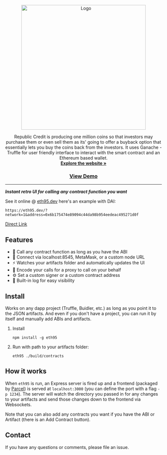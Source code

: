 <br />
<div align="center">
  <a href="https://github.com/parthoshaon/Republic-Credit-DeFi">
    <img src="https://user-images.githubusercontent.com/35532359/188829301-4b14ec33-a906-4518-94f4-738fa659deda.png" alt="Logo" width="400" height="400">
  </a>

<!--   <h1 align="center"> <strong> Republic Credit </strong> </h1> -->

  <p align="center">
    Republic Credit is producing one million coins so that investors may purchase them or even sell them as its' going to offer a buyback option that essentially lets
    you buy the coins back from the investors. It uses Ganache - Truffle for user friendly interface to interact with the smart contract and an Ethereum based wallet.
    <br />
    <a href="https://arc.aiub.edu/"><strong>Explore the website »</strong></a>
    <br />
    <a href="https://www.youtube.com/watch?v=LRO5xW3Wr8Q&feature=emb_title&ab_channel=AIUBROBOTICCREW"> <h3> View Demo </h3> </a>
  </p>
</div>

---


_**Instant retro UI for calling any contract function you want**_

See it online @ [eth95.dev](https://eth95.dev/) here's an example with DAI:

```
https://eth95.dev/?network=1&address=0x6b175474e89094c44da98b954eedeac495271d0f
```

[Direct Link](https://eth95.dev/?network=1&address=0x6b175474e89094c44da98b954eedeac495271d0f)

## Features

- 🤙 Call any contract function as long as you have the ABI
- 🔌 Connect via localhost:8545, MetaMask, or a custom node URL
- ⚡ Watches your artifacts folder and automatically updates the UI
- 🔢 Encode your calls for a proxy to call on your behalf
- ⚙️ Set a custom signer or a custom contract address
- 📜 Built-in log for easy visibility

## Install

Works on any dapp project (Truffle, Buidler, etc.) as long as you point it to the JSON artifacts. And even if you don't have a project, you can run it by itself and manually add ABIs and artifacts.

1. Install

    ```shell
    npm install -g eth95
    ```

2. Run with path to your artifacts folder:

    ```shell
    eth95 ./build/contracts
    ```

## How it works

When `eth95` is run, an Express server is fired up and a frontend (packaged by [Parcel](https://parceljs.org/)) is served at `localhost:3000` (you can define the port with a flag `-p 1234`). The server will watch the directory you passed in for any changes to your artifacts and send those changes down to the frontend via Websockets.

Note that you can also add any contracts you want if you have the ABI or Artifact (there is an Add Contract button).

## Contact

If you have any questions or comments, please file an issue.

